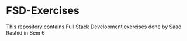 # FSD-Exercises
This repository contains Full Stack Development exercises done by Saad Rashid in Sem 6
